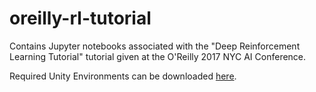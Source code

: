 # oreilly-rl-tutorial

Contains Jupyter notebooks associated with the "Deep Reinforcement Learning Tutorial" tutorial 
given at the O'Reilly 2017 NYC AI Conference.

Required Unity Environments can be downloaded [here](https://drive.google.com/open?id=0BxZSPcA0DrkfQ2pPWkRFQkNiTnc).
